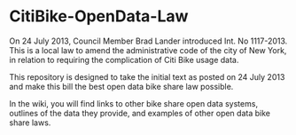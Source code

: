 CitiBike-OpenData-Law
=====================

On 24 July 2013, Council Member Brad Lander introduced Int. No 1117-2013. This is a local law to amend the administrative code of the city of New York, in relation to requiring the complication of Citi Bike usage data. 

This repository is designed to take the initial text as posted on 24 July 2013 and make this bill the best open data bike share law possible.

In the wiki, you will find links to other bike share open data systems, outlines of the data they provide, and examples of other open data bike share laws.

